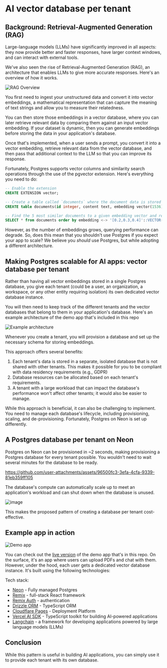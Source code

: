 # AI vector database per tenant

## Background: Retrieval-Augmented Generation (RAG)

Large-language models (LLMs) have significantly improved in all aspects: they now provide better and faster responses, have larger context windows, and can interact with external tools.

We've also seen the rise of Retrieval-Augmented Generation (RAG), an architecture that enables LLMs to give more accurate responses. Here's an overview of how it works.

![RAG Overview](https://github.com/user-attachments/assets/9254d4c4-8c06-4b37-ba68-af0af1139c7b)

You first need to ingest your unstructured data and convert it into vector embeddings, a mathematical representation that can capture the meaning of text strings and allow you to measure their relatedness. 

You can then store those embeddings in a vector database, where you can later retrieve relevant data by comparing them against an input vector embedding. If your dataset is dynamic, then you can generate embeddings before storing the data in your application's database.

Once that's implemented, when a user sends a prompt, you convert it into a vector embedding, retrieve relevant data from the vector database, and then pass that additional context to the LLM so that you can improve its response.

Fortunately, Postgres supports vector columns and similarity search operations through the use of the pgvector extension. Here's everything you need to do: 

```sql
-- Enable the extension
CREATE EXTENSION vector;

-- Create a table called `documents` where the document data is stored along with the embedding
CREATE table documents(id integer, content text, embedding vector(1536));

-- Find the 5 most similar documents to a given embedding vector and return them in order of similarity. 
SELECT * from documents order by embedding <-> '[0.2,0.3,0.4]'::VECTOR(1536) LIMIT 5;
```

However, as the number of embeddings grows, querying performance can degrade. So, does this mean that you shouldn't use Postgres if you expect your app to scale? We believe you _should_ use Postgres, but while adopting a different architecture.

## Making Postgres scalable for AI apps: vector database per tenant

Rather than having all vector embeddings stored in a single Postgres database, you give each tenant (could be a user, an organization, a workspace, or any other entity requiring isolation) its own dedicated vector database instance.

You will then need to keep track of the different tenants and the vector databases that belong to them in your application's database. Here's an example architecture of the demo app that's included in this repo

![Example architecture](https://github.com/user-attachments/assets/86a59c8c-5c75-4e8f-ba66-9fdd41f05bb3)

Whenever you create a tenant, you will provision a database and set up the necessary schema for storing embeddings.

This approach offers several benefits:
1. Each tenant's data is stored in a separate, isolated database that is not shared with other tenants. This makes it possible for you to be compliant with data residency requirements (e.g., GDPR)
2. Database resources can be allocated based on each tenant's requirements. 
3. A tenant with a large workload that can impact the database's performance won't affect other tenants; it would also be easier to manage.

While this approach is beneficial, it can also be challenging to implement. You need to manage each database's lifecycle, including provisioning, scaling, and de-provisioning. Fortunately, Postgres on Neon is set up differently.

## A Postgres database per tenant on Neon

Postgres on Neon can be provisioned in ~2 seconds, making provisioning a Postgres database for every tenant possible. You wouldn't need to wait several minutes for the database to be ready.

https://github.com/user-attachments/assets/96500fc3-3efa-4cfa-9339-81eb359ff105

The database's compute can automatically scale up to meet an application's workload and can shut down when the database is unused.

![image](https://github.com/user-attachments/assets/7f093ead-d51b-46bc-a473-0df483d91c18)

This makes the proposed pattern of creating a database per tenant cost-effective.

## Example app in action

![Demo app](https://github.com/user-attachments/assets/11b13120-37b8-41a5-b26b-3974abc75ea4)

You can check out the [live version](https://ai-vector-db-per-tenant.pages.dev/) of the demo app that's in this repo. On the surface, it's an app where users can upload PDFs and chat with them. However, under the hood, each user gets a dedicated vector database instance. It's built using the following technologies:

Tech stack:
- [Neon](https://neon.tech/ref=github) - Fully managed Postgres
- [Remix](https://remix.run) - full-stack React framework
- [Remix Auth](https://github.com/sergiodxa/remix-auth) - authentication
- [Drizzle ORM](https://drizzle.team/) - TypeScript ORM
- [Cloudflare Pages](https://pages.dev) - Deployment Platform
- [Vercel AI SDK](sdk.vercel.ai/) -  TypeScript toolkit for building AI-powered applications
- [Langchain](https://js.langchain.com/v0.2/docs/introduction/) - a framework for developing applications powered by large language models (LLMs)

## Conclusion

While this pattern is useful in building AI applications, you can simply use it to provide each tenant with its own database. 


